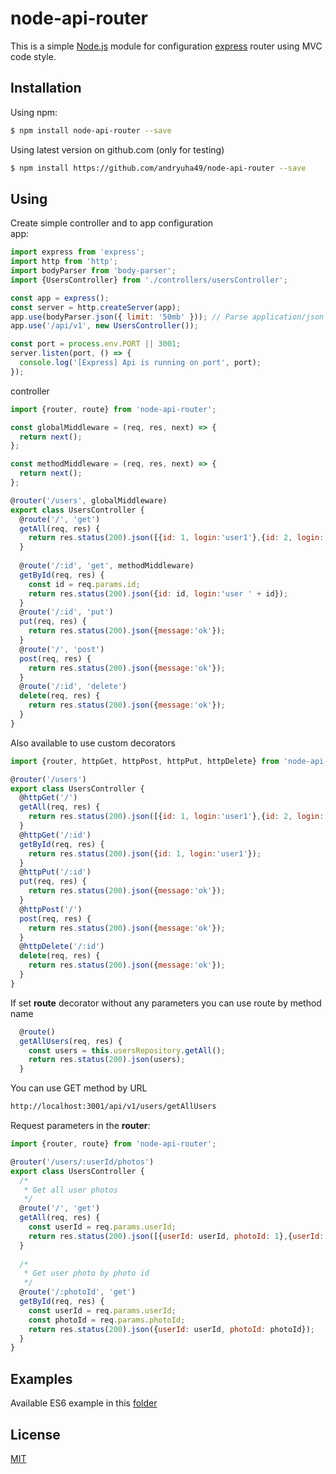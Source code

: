 # node-api-router

This is a simple [Node.js](https://nodejs.org/en/) module for configuration [express](https://expressjs.com/) router using MVC code style.

## Installation

Using npm:
```bash
$ npm install node-api-router --save
```
Using latest version on github.com (only for testing)
```bash
$ npm install https://github.com/andryuha49/node-api-router --save
```

## Using

Create simple controller and to app configuration <br />
app: 
```js
import express from 'express';
import http from 'http';
import bodyParser from 'body-parser';
import {UsersController} from './controllers/usersController';

const app = express();
const server = http.createServer(app);
app.use(bodyParser.json({ limit: '50mb' })); // Parse application/json
app.use('/api/v1', new UsersController());

const port = process.env.PORT || 3001;
server.listen(port, () => {
  console.log('[Express] Api is running on port', port);
});
```
controller
```js
import {router, route} from 'node-api-router';

const globalMiddleware = (req, res, next) => {
  return next();
};

const methodMiddleware = (req, res, next) => {
  return next();
};

@router('/users', globalMiddleware)
export class UsersController {
  @route('/', 'get')
  getAll(req, res) {
    return res.status(200).json([{id: 1, login:'user1'},{id: 2, login:'user2'}]);
  }
  
  @route('/:id', 'get', methodMiddleware)
  getById(req, res) {
    const id = req.params.id;
    return res.status(200).json({id: id, login:'user ' + id});
  }
  @route('/:id', 'put')
  put(req, res) {
    return res.status(200).json({message:'ok'});
  }
  @route('/', 'post')
  post(req, res) {
    return res.status(200).json({message:'ok'});
  }
  @route('/:id', 'delete')
  delete(req, res) {
    return res.status(200).json({message:'ok'});
  }
}
```
Also available to use custom decorators
```js
import {router, httpGet, httpPost, httpPut, httpDelete} from 'node-api-router';

@router('/users')
export class UsersController {
  @httpGet('/')
  getAll(req, res) {
    return res.status(200).json([{id: 1, login:'user1'},{id: 2, login:'user2'}]);
  }
  @httpGet('/:id')
  getById(req, res) {
    return res.status(200).json({id: 1, login:'user1'});
  }
  @httpPut('/:id')
  put(req, res) {
    return res.status(200).json({message:'ok'});
  }
  @httpPost('/')
  post(req, res) {
    return res.status(200).json({message:'ok'});
  }
  @httpDelete('/:id')
  delete(req, res) {
    return res.status(200).json({message:'ok'});
  }
}
```
If set **route** decorator without any parameters you can use route by method name
```js
  @route()
  getAllUsers(req, res) {
    const users = this.usersRepository.getAll();
    return res.status(200).json(users);
  }
```
You can use GET method by URL
```bash
http://localhost:3001/api/v1/users/getAllUsers
```
Request parameters in the **router**:
```js
import {router, route} from 'node-api-router';

@router('/users/:userId/photos')
export class UsersController {
  /*
   * Get all user photos
   */
  @route('/', 'get')
  getAll(req, res) {
    const userId = req.params.userId;
    return res.status(200).json([{userId: userId, photoId: 1},{userId: userId, photoId: 2}]);
  }
  
  /*
   * Get user photo by photo id
   */
  @route('/:photoId', 'get')
  getById(req, res) {
    const userId = req.params.userId;
    const photoId = req.params.photoId;
    return res.status(200).json({userId: userId, photoId: photoId});
  }
}
```

## Examples

Available ES6 example in this [folder](https://github.com/andryuha49/node-api-router/tree/dev/samples/sample-es6)

## License

[MIT](LICENSE)
